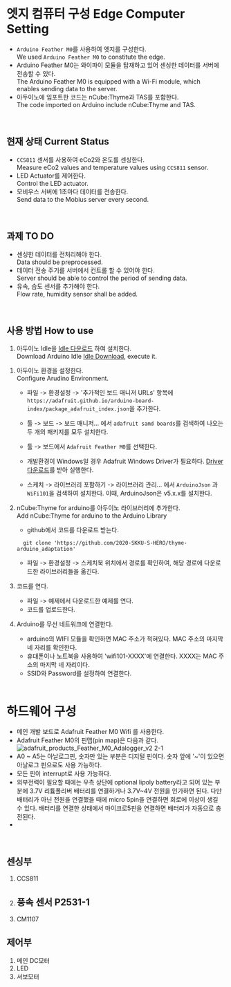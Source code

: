 <br>

# 엣지 컴퓨터 구성 Edge Computer Setting  
- `Arduino Feather M0`를 사용하여 엣지를 구성한다.  
We used `Arduino Feather M0` to constitute the edge.<br>
- Arduino Feather M0는 와이파이 모듈을 탑재하고 있어 센싱한 데이터를 서버에 전송할 수 있다.  
The Arduino Feather M0 is equipped with a Wi-Fi module, which enables sending data to the server.<br>
- 아두이노에 임포트한 코드는 nCube:Thyme과 TAS를 포함한다.  
The code imported on Arduino include nCube:Thyme and TAS.
<br>

## 현재 상태 Current Status  
- `CCS811` 센서를 사용하여 eCo2와 온도를 센싱한다.  
Measure eCo2 values and temperature values using `CCS811` sensor.<br>
- LED Actuator를 제어한다.  
Control the LED actuator.<br>
- 모비우스 서버에 1초마다 데이터를 전송한다.  
Send data to the Mobius server every second.<br>
<br>

## 과제  TO DO  
- 센싱한 데이터를 전처리해야 한다.  
Data should be preprocessed.<br>
- 데이터 전송 주기를 서버에서 컨트롤 할 수 있어야 한다.  
Server should be able to control the period of sending data.<br>
- 유속, 습도 센서를 추가해야 한다.  
Flow rate, humidity sensor shall be added.<br>
<br>

## 사용 방법  How to use
1. 아두이노 Idle을 [Idle 다운로드](https://www.arduino.cc/en/Main/Software) 하여 설치한다.  
Download Arduino Idle [Idle Download](https://www.arduino.cc/en/Main/Software), execute it.  
<p></p>

1. 아두이노 환경을 설정한다.  
Configure Arudino Environment.  
   + 파일 -> 환경설정 -> '추가적인 보드 매니저 URLs' 항목에 `https://adafruit.github.io/arduino-board-index/package_adafruit_index.json`을 추가한다.
   <p></p>

   + 툴 -> 보드 -> 보드 매니저... 에서 `adafruit samd boards`를 검색하여 나오는 두 개의 패키지를 모두 설치한다.
   <p></p>

   + 툴 -> 보드에서 `Adafruit Feather M0`를 선택한다.
   <p></p>

   + 개발환경이 Windows일 경우 Adafruit Windows Driver가 필요하다. [Driver다운로드](http://adafru.it/mai)를 받아 실행한다.
   <p></p>

   + 스케치 -> 라이브러리 포함하기 -> 라이브러리 관리... 에서 `ArduinoJson` 과 `WiFi101`을 검색하여 설치한다. 이때, ArduinoJson은 v5.x.x를 설치한다.
   <p></p>


1. nCube:Thyme for arduino를 아두이노 라이브러리에 추가한다.  
Add nCube:Thyme for arduino to the Arduino Library
   + github에서 코드를 다운로드 받는다. 
    ```shell script
      git clone 'https://github.com/2020-SKKU-S-HERO/thyme-arduino_adaptation'
    ```
    <p></p>
    
   + 파일 -> 환경설정 -> 스케치북 위치에서 경로를 확인하여, 해당 경로에 다운로드한 라이브러리들을 옮긴다.

1. 코드를 연다.
   + 파일 -> 예제에서 다운로드한 예제를 연다.
   + 코드를 업로드한다.
1. Arduino를 무선 네트워크에 연결한다.
   + arduino의 WIFI 모듈을 확인하면 MAC 주소가 적혀있다. MAC 주소의 마지막 네 자리를 확인한다.
   + 휴대폰이나 노트북을 사용하여 'wifi101-XXXX'에 연결한다. XXXX는 MAC 주소의 마지막 네 자리이다.
   + SSID와 Password를 설정하여 연결한다.
   <br>

# 하드웨어 구성
- 메인 개발 보드로 Adafruit Feather M0 Wifi 를 사용한다.
- Adafruit Feather M0의 핀맵(pin map)은 다음과 같다.
![adafruit_products_Feather_M0_Adalogger_v2 2-1](https://user-images.githubusercontent.com/55867737/91269487-2e960500-e7b2-11ea-8d9e-fb5234678efe.png)
- A0 ~ A5는 아날로그핀, 숫자만 있는 부분은 디지털 핀이다. 숫자 앞에 '~'이 있으면 아날로그 핀으로도 사용 가능하다.
- 모든 핀이 interrupt로 사용 가능하다.
- 외부전력이 필요할 때에는 우측 상단에 optional lipoly battery라고 되어 있는 부분에 3.7V 리튬폴리버 배터리를 연결하거나 3.7V~4V 전원을 인가하면 된다. 다만 배터리가 아닌 전원을 연결했을 때에 micro 5pin을 연결하면 회로에 이상이 생길 수 있다. 배터리를 연결한 상태에서 마이크로5핀을 연결하면 배터리가 자동으로 충전된다.
- 

<br>

## 센싱부
1. CCS811
1. 풍속 센서 P2531-1
   -
1. CM1107

## 제어부
1. 메인 DC모터
1. LED
1. 서보모터

<br>

